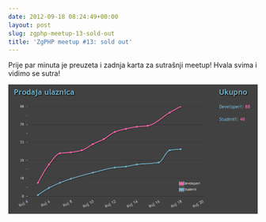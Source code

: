 ```yaml
---
date: 2012-09-18 08:24:49+00:00
layout: post
slug: zgphp-meetup-13-sold-out
title: 'ZgPHP meetup #13: sold out'
---
```


Prije par minuta je preuzeta i zadnja karta za sutrašnji meetup! Hvala svima i
vidimo se sutra!

![](/uploads/2012/09/Screenshot.png)
